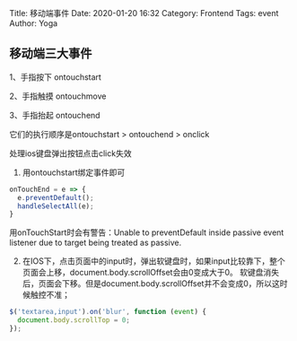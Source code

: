 Title: 移动端事件
Date: 2020-01-20 16:32
Category: Frontend
Tags: event
Author: Yoga

## 移动端三大事件    
1、手指按下     ontouchstart

2、手指触摸     ontouchmove  
   
3、手指抬起     ontouchend

它们的执行顺序是ontouchstart > ontouchend > onclick

处理ios键盘弹出按钮点击click失效

1. 用ontouchstart绑定事件即可

```javascript
onTouchEnd = e => {
  e.preventDefault();
  handleSelectAll(e);
}
```

用onTouchStart时会有警告：Unable to preventDefault inside passive event listener due to target being treated as passive.

2. 在IOS下，点击页面中的input时，弹出软键盘时，如果input比较靠下，整个页面会上移，document.body.scrollOffset会由0变成大于0。 软键盘消失后，页面会下移。但是document.body.scrollOffset并不会变成0，所以这时候触控不准；

```javascript
$('textarea,input').on('blur', function (event) {
  document.body.scrollTop = 0;
});
```